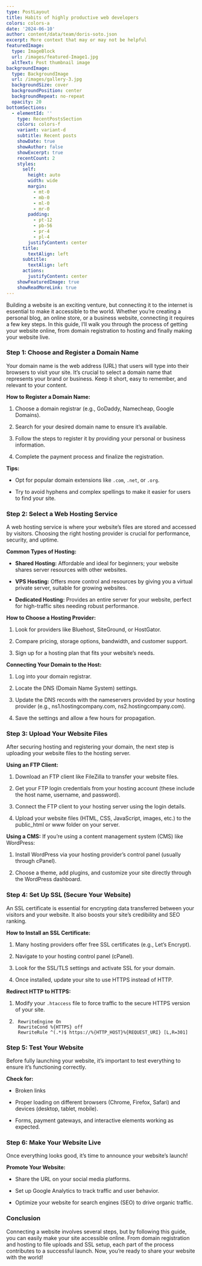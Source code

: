 ```yaml
---
type: PostLayout
title: Habits of highly productive web developers
colors: colors-a
date: '2024-06-10'
author: content/data/team/doris-soto.json
excerpt: More context that may or may not be helpful
featuredImage:
  type: ImageBlock
  url: /images/featured-Image1.jpg
  altText: Post thumbnail image
backgroundImage:
  type: BackgroundImage
  url: /images/gallery-3.jpg
  backgroundSize: cover
  backgroundPosition: center
  backgroundRepeat: no-repeat
  opacity: 20
bottomSections:
  - elementId: ''
    type: RecentPostsSection
    colors: colors-f
    variant: variant-d
    subtitle: Recent posts
    showDate: true
    showAuthor: false
    showExcerpt: true
    recentCount: 2
    styles:
      self:
        height: auto
        width: wide
        margin:
          - mt-0
          - mb-0
          - ml-0
          - mr-0
        padding:
          - pt-12
          - pb-56
          - pr-4
          - pl-4
        justifyContent: center
      title:
        textAlign: left
      subtitle:
        textAlign: left
      actions:
        justifyContent: center
    showFeaturedImage: true
    showReadMoreLink: true
---
```

Building a website is an exciting venture, but connecting it to the internet is essential to make it accessible to the world. Whether you’re creating a personal blog, an online store, or a business website, connecting it requires a few key steps. In this guide, I’ll walk you through the process of getting your website online, from domain registration to hosting and finally making your website live.

### Step 1: Choose and Register a Domain Name

Your domain name is the web address (URL) that users will type into their browsers to visit your site. It’s crucial to select a domain name that represents your brand or business. Keep it short, easy to remember, and relevant to your content.

**How to Register a Domain Name:**

1.  Choose a domain registrar (e.g., GoDaddy, Namecheap, Google Domains).

2.  Search for your desired domain name to ensure it’s available.

3.  Follow the steps to register it by providing your personal or business information.

4.  Complete the payment process and finalize the registration.

**Tips:**

*   Opt for popular domain extensions like `.com`, `.net`, or `.org`.

*   Try to avoid hyphens and complex spellings to make it easier for users to find your site.

### Step 2: Select a Web Hosting Service

A web hosting service is where your website’s files are stored and accessed by visitors. Choosing the right hosting provider is crucial for performance, security, and uptime.

**Common Types of Hosting:**

*   **Shared Hosting:** Affordable and ideal for beginners; your website shares server resources with other websites.

*   **VPS Hosting:** Offers more control and resources by giving you a virtual private server, suitable for growing websites.

*   **Dedicated Hosting:** Provides an entire server for your website, perfect for high-traffic sites needing robust performance.

**How to Choose a Hosting Provider:**

1.  Look for providers like Bluehost, SiteGround, or HostGator.

2.  Compare pricing, storage options, bandwidth, and customer support.

3.  Sign up for a hosting plan that fits your website’s needs.

**Connecting Your Domain to the Host:**

1.  Log into your domain registrar.

2.  Locate the DNS (Domain Name System) settings.

3.  Update the DNS records with the nameservers provided by your hosting provider (e.g., ns1.hostingcompany.com, ns2.hostingcompany.com).

4.  Save the settings and allow a few hours for propagation.

### Step 3: Upload Your Website Files

After securing hosting and registering your domain, the next step is uploading your website files to the hosting server.

**Using an FTP Client:**

1.  Download an FTP client like FileZilla to transfer your website files.

2.  Get your FTP login credentials from your hosting account (these include the host name, username, and password).

3.  Connect the FTP client to your hosting server using the login details.

4.  Upload your website files (HTML, CSS, JavaScript, images, etc.) to the public\_html or www folder on your server.

**Using a CMS:**
If you’re using a content management system (CMS) like WordPress:

1.  Install WordPress via your hosting provider’s control panel (usually through cPanel).

2.  Choose a theme, add plugins, and customize your site directly through the WordPress dashboard.

### Step 4: Set Up SSL (Secure Your Website)

An SSL certificate is essential for encrypting data transferred between your visitors and your website. It also boosts your site’s credibility and SEO ranking.

**How to Install an SSL Certificate:**

1.  Many hosting providers offer free SSL certificates (e.g., Let’s Encrypt).

2.  Navigate to your hosting control panel (cPanel).

3.  Look for the SSL/TLS settings and activate SSL for your domain.

4.  Once installed, update your site to use HTTPS instead of HTTP.

**Redirect HTTP to HTTPS:**

1.  Modify your `.htaccess` file to force traffic to the secure HTTPS version of your site.

2.      RewriteEngine On
        RewriteCond %{HTTPS} off
        RewriteRule ^(.*)$ https://%{HTTP_HOST}%{REQUEST_URI} [L,R=301]

### Step 5: Test Your Website

Before fully launching your website, it’s important to test everything to ensure it’s functioning correctly.

**Check for:**

*   Broken links

*   Proper loading on different browsers (Chrome, Firefox, Safari) and devices (desktop, tablet, mobile).

*   Forms, payment gateways, and interactive elements working as expected.

### Step 6: Make Your Website Live

Once everything looks good, it’s time to announce your website’s launch!

**Promote Your Website:**

*   Share the URL on your social media platforms.

*   Set up Google Analytics to track traffic and user behavior.

*   Optimize your website for search engines (SEO) to drive organic traffic.

### Conclusion

Connecting a website involves several steps, but by following this guide, you can easily make your site accessible online. From domain registration and hosting to file uploads and SSL setup, each part of the process contributes to a successful launch. Now, you’re ready to share your website with the world!

